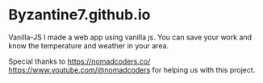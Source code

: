 # Byzantine7.github.io

Vanilla-JS
I made a web app using vanilla js. You can save your work and know the temperature and weather in your area.

Special thanks to https://nomadcoders.co/ https://www.youtube.com/@nomadcoders for helping us with this project.
